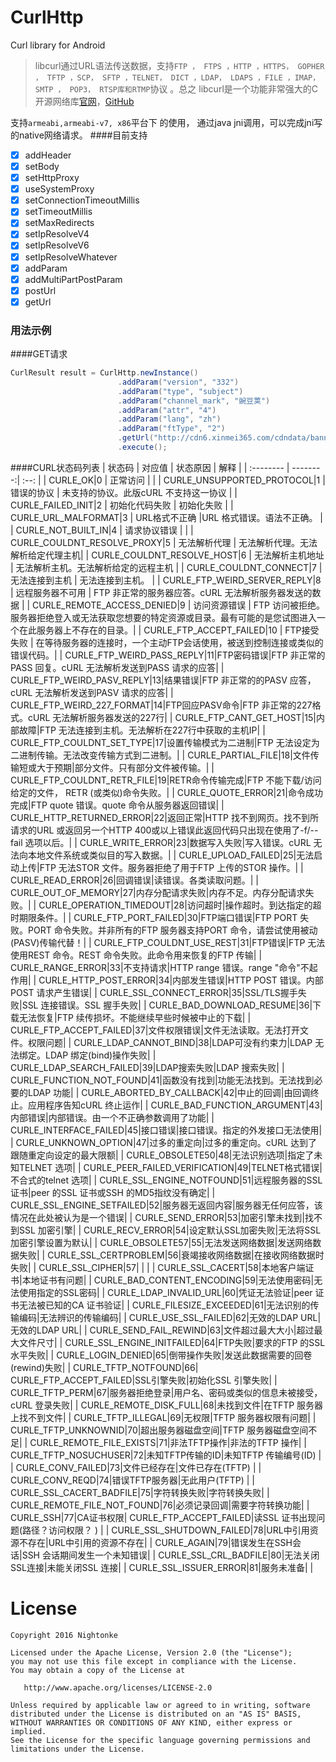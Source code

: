 # CurlHttp
Curl library for Android
> libcurl通过URL语法传送数据，支持`FTP ， FTPS ，HTTP ，HTTPS， GOPHER ， TFTP ，SCP， SFTP ，TELNET， DICT ，LDAP， LDAPS ，FILE ，IMAP， SMTP ， POP3， RTSP库和RTMP`协议 。总之 libcurl是一个功能非常强大的C开源网络库[官网](http://curl.haxx.se/libcurl/c/)，[GitHub](https://github.com/curl/curl)

支持`armeabi,armeabi-v7, x86`平台下 的使用， 通过java jni调用，可以完成jni写的native网络请求。
####目前支持
- [x] addHeader
- [x] setBody
- [x] setHttpProxy
- [x] useSystemProxy
- [x] setConnectionTimeoutMillis
- [x] setTimeoutMillis
- [x] setMaxRedirects
- [x] setIpResolveV4
- [x] setIpResolveV6
- [x] setIpResolveWhatever
- [x] addParam
- [x] addMultiPartPostParam
- [x] postUrl
- [x] getUrl

### 用法示例

####GET请求
``` java
CurlResult result = CurlHttp.newInstance()
                        .addParam("version", "332")
                        .addParam("type", "subject")
                        .addParam("channel_mark", "豌豆荚")
                        .addParam("attr", "4")
                        .addParam("lang", "zh")
                        .addParam("ftType", "2")
                        .getUrl("http://cdn6.xinmei365.com/cdndata/banner/banner")
                        .execute();
```

####CURL状态码列表
| 状态码  |  对应值   | 状态原因 | 解释  |
| :-------- | --------:| :--: |
| CURLE_OK|0  | 正常访问 |     |
| CURLE_UNSUPPORTED_PROTOCOL|1  | 错误的协议 |  未支持的协议。此版cURL 不支持这一协议   |
| CURLE_FAILED_INIT|2  | 初始化代码失败 | 初始化失败    |
| CURLE_URL_MALFORMAT|3  | URL格式不正确 |URL 格式错误。语法不正确。     |
| CURLE_NOT_BUILT_IN|4  | 请求协议错误 |     |
| CURLE_COULDNT_RESOLVE_PROXY|5  | 无法解析代理 |     无法解析代理。无法解析给定代理主机|
| CURLE_COULDNT_RESOLVE_HOST|6  | 无法解析主机地址 |  无法解析主机。无法解析给定的远程主机   |
| CURLE_COULDNT_CONNECT|7  | 无法连接到主机 |  无法连接到主机。   |
| CURLE_FTP_WEIRD_SERVER_REPLY|8 | 远程服务器不可用 |  FTP 非正常的服务器应答。cURL 无法解析服务器发送的数据   |
| CURLE_REMOTE_ACCESS_DENIED|9  | 访问资源错误 |     FTP 访问被拒绝。服务器拒绝登入或无法获取您想要的特定资源或目录。最有可能的是您试图进入一个在此服务器上不存在的目录。|
| CURLE_FTP_ACCEPT_FAILED|10  | FTP接受失败 |     在等待服务器的连接时，一个主动FTP会话使用，被送到控制连接或类似的错误代码。|
| CURLE_FTP_WEIRD_PASS_REPLY|11|FTP密码错误|FTP 非正常的PASS 回复。cURL 无法解析发送到PASS 请求的应答|
| CURLE_FTP_WEIRD_PASV_REPLY|13|结果错误|FTP 非正常的的PASV 应答，cURL 无法解析发送到PASV 请求的应答|
| CURLE_FTP_WEIRD_227_FORMAT|14|FTP回应PASV命令|FTP 非正常的227格式。cURL 无法解析服务器发送的227行|
| CURLE_FTP_CANT_GET_HOST|15|内部故障|FTP 无法连接到主机。无法解析在227行中获取的主机IP|
| CURLE_FTP_COULDNT_SET_TYPE|17|设置传输模式为二进制|FTP 无法设定为二进制传输。无法改变传输方式到二进制。|
| CURLE_PARTIAL_FILE|18|文件传输短或大于预期|部分文件。只有部分文件被传输。|
| CURLE_FTP_COULDNT_RETR_FILE|19|RETR命令传输完成|FTP 不能下载/访问给定的文件， RETR (或类似)命令失败。|
| CURLE_QUOTE_ERROR|21|命令成功完成|FTP quote 错误。quote 命令从服务器返回错误|
| CURLE_HTTP_RETURNED_ERROR|22|返回正常|HTTP 找不到网页。找不到所请求的URL 或返回另一个HTTP 400或以上错误此返回代码只出现在使用了-f/--fail 选项以后。|
| CURLE_WRITE_ERROR|23|数据写入失败|写入错误。cURL 无法向本地文件系统或类似目的写入数据。|
| CURLE_UPLOAD_FAILED|25|无法启动上传|FTP 无法STOR 文件。服务器拒绝了用于FTP 上传的STOR 操作。|
| CURLE_READ_ERROR|26|回调错误|读错误。各类读取问题。|
| CURLE_OUT_OF_MEMORY|27|内存分配请求失败|内存不足。内存分配请求失败。|
| CURLE_OPERATION_TIMEDOUT|28|访问超时|操作超时。到达指定的超时期限条件。|
| CURLE_FTP_PORT_FAILED|30|FTP端口错误|FTP PORT 失败。PORT 命令失败。并非所有的FTP 服务器支持PORT 命令，请尝试使用被动(PASV)传输代替！|
| CURLE_FTP_COULDNT_USE_REST|31|FTP错误|FTP 无法使用REST 命令。REST 命令失败。此命令用来恢复的FTP 传输|
| CURLE_RANGE_ERROR|33|不支持请求|HTTP range 错误。range "命令"不起作用|
| CURLE_HTTP_POST_ERROR|34|内部发生错误|HTTP POST 错误。内部POST 请求产生错误|
| CURLE_SSL_CONNECT_ERROR|35|SSL/TLS握手失败|SSL 连接错误。SSL 握手失败|
| CURLE_BAD_DOWNLOAD_RESUME|36|下载无法恢复|FTP 续传损坏。不能继续早些时候被中止的下载|
| CURLE_FTP_ACCEPT_FAILED|37|文件权限错误|文件无法读取。无法打开文件。权限问题|
| CURLE_LDAP_CANNOT_BIND|38|LDAP可没有约束力|LDAP 无法绑定。LDAP 绑定(bind)操作失败|
| CURLE_LDAP_SEARCH_FAILED|39|LDAP搜索失败|LDAP 搜索失败|
| CURLE_FUNCTION_NOT_FOUND|41|函数没有找到|功能无法找到。无法找到必要的LDAP 功能|
| CURLE_ABORTED_BY_CALLBACK|42|中止的回调|由回调终止。应用程序告知cURL 终止运作|
| CURLE_BAD_FUNCTION_ARGUMENT|43|内部错误|内部错误。由一个不正确参数调用了功能|
| CURLE_INTERFACE_FAILED|45|接口错误|接口错误。指定的外发接口无法使用|
| CURLE_UNKNOWN_OPTION|47|过多的重定向|过多的重定向。cURL 达到了跟随重定向设定的最大限额|
| CURLE_OBSOLETE50|48|无法识别选项|指定了未知TELNET 选项|
| CURLE_PEER_FAILED_VERIFICATION|49|TELNET格式错误|不合式的telnet 选项|
| CURLE_SSL_ENGINE_NOTFOUND|51|远程服务器的SSL证书|peer 的SSL 证书或SSH 的MD5指纹没有确定|
| CURLE_SSL_ENGINE_SETFAILED|52|服务器无返回内容|服务器无任何应答，该情况在此处被认为是一个错误|
| CURLE_SEND_ERROR|53|加密引擎未找到|找不到SSL 加密引擎|
| CURLE_RECV_ERROR|54|设定默认SSL加密失败|无法将SSL 加密引擎设置为默认|
| CURLE_OBSOLETE57|55|无法发送网络数据|发送网络数据失败|
| CURLE_SSL_CERTPROBLEM|56|衰竭接收网络数据|在接收网络数据时失败|
| CURLE_SSL_CIPHER|57| | |
| CURLE_SSL_CACERT|58|本地客户端证书|本地证书有问题|
| CURLE_BAD_CONTENT_ENCODING|59|无法使用密码|无法使用指定的SSL密码|
| CURLE_LDAP_INVALID_URL|60|凭证无法验证|peer 证书无法被已知的CA 证书验证|
| CURLE_FILESIZE_EXCEEDED|61|无法识别的传输编码|无法辨识的传输编码|
| CURLE_USE_SSL_FAILED|62|无效的LDAP URL|无效的LDAP URL|
| CURLE_SEND_FAIL_REWIND|63|文件超过最大大小|超过最大文件尺寸|
| CURLE_SSL_ENGINE_INITFAILED|64|FTP失败|要求的FTP 的SSL 水平失败|
| CURLE_LOGIN_DENIED|65|倒带操作失败|发送此数据需要的回卷(rewind)失败|
| CURLE_TFTP_NOTFOUND|66| CURLE_FTP_ACCEPT_FAILED|SSL引擎失败|初始化SSL 引擎失败|
| CURLE_TFTP_PERM|67|服务器拒绝登录|用户名、密码或类似的信息未被接受，cURL 登录失败|
| CURLE_REMOTE_DISK_FULL|68|未找到文件|在TFTP 服务器上找不到文件|
| CURLE_TFTP_ILLEGAL|69|无权限|TFTP 服务器权限有问题|
| CURLE_TFTP_UNKNOWNID|70|超出服务器磁盘空间|TFTP 服务器磁盘空间不足|
| CURLE_REMOTE_FILE_EXISTS|71|非法TFTP操作|非法的TFTP 操作|
| CURLE_TFTP_NOSUCHUSER|72|未知TFTP传输的ID|未知TFTP 传输编号(ID) |
| CURLE_CONV_FAILED|73|文件已经存在|文件已存在(TFTP) |
| CURLE_CONV_REQD|74|错误TFTP服务器|无此用户(TFTP) |
| CURLE_SSL_CACERT_BADFILE|75|字符转换失败|字符转换失败|
| CURLE_REMOTE_FILE_NOT_FOUND|76|必须记录回调|需要字符转换功能|
| CURLE_SSH|77|CA证书权限| CURLE_FTP_ACCEPT_FAILED|读SSL 证书出现问题(路径？访问权限？ ) |
| CURLE_SSL_SHUTDOWN_FAILED|78|URL中引用资源不存在|URL中引用的资源不存在|
| CURLE_AGAIN|79|错误发生在SSH会话|SSH 会话期间发生一个未知错误|
| CURLE_SSL_CRL_BADFILE|80|无法关闭SSL连接|未能关闭SSL 连接|
| CURLE_SSL_ISSUER_ERROR|81|服务未准备| |


# License

    Copyright 2016 Nightonke

    Licensed under the Apache License, Version 2.0 (the "License");
    you may not use this file except in compliance with the License.
    You may obtain a copy of the License at

       http://www.apache.org/licenses/LICENSE-2.0

    Unless required by applicable law or agreed to in writing, software
    distributed under the License is distributed on an "AS IS" BASIS,
    WITHOUT WARRANTIES OR CONDITIONS OF ANY KIND, either express or implied.
    See the License for the specific language governing permissions and
    limitations under the License.